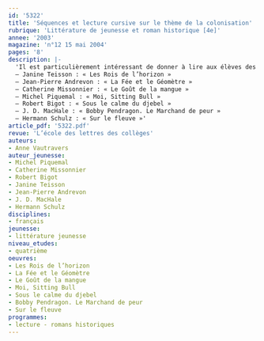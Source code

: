 ```yaml
---
id: '5322'
title: 'Séquences et lecture cursive sur le thème de la colonisation'
rubrique: 'Littérature de jeunesse et roman historique [4e]'
annee: '2003'
magazine: 'n°12 15 mai 2004'
pages: '8'
description: |-
  'Il est particulièrement intéressant de donner à lire aux élèves des romans se situant dans le contexte de la colonisation. En effet, ils en vivent tous les jours certaines conséquences sans percevoir vraiment ce qui a pu se passer. La fiction peut amener les jeunes à changer de point de vue, à vivre de l’intérieur ces pages de notre histoire et à mieux en comprendre les effets. Les romans présentés ici se situent à dessein dans des lieux et à des époques très différentes.
  – Janine Teisson : « Les Rois de l’horizon »
  – Jean-Pierre Andrevon : « La Fée et le Géomètre »
  – Catherine Missonnier : « Le Goût de la mangue »
  – Michel Piquemal : « Moi, Sitting Bull »
  – Robert Bigot : « Sous le calme du djebel »
  – J. D. MacHale : « Bobby Pendragon. Le Marchand de peur »
  – Hermann Schulz : « Sur le fleuve »'
article_pdf: '5322.pdf'
revue: 'L’école des lettres des collèges'
auteurs:
- Anne Vautravers
auteur_jeunesse:
- Michel Piquemal
- Catherine Missonnier
- Robert Bigot
- Janine Teisson
- Jean-Pierre Andrevon
- J. D. MacHale
- Hermann Schulz
disciplines:
- français
jeunesse:
- littérature jeunesse
niveau_etudes:
- quatrième
oeuvres:
- Les Rois de l’horizon
- La Fée et le Géomètre
- Le Goût de la mangue
- Moi, Sitting Bull
- Sous le calme du djebel
- Bobby Pendragon. Le Marchand de peur
- Sur le fleuve
programmes:
- lecture - romans historiques
---
```

